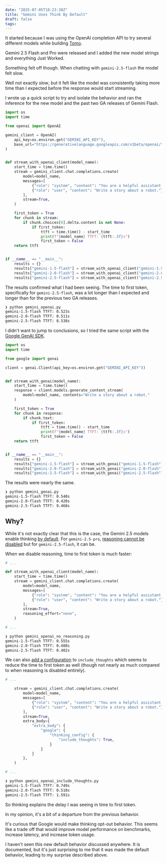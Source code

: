 ```yaml
---
date: "2025-07-05T18:23:38Z"
title: "Gemini Uses Think By Default"
draft: false
tags:
---
```


It started because I was using the OpenAI completion API to try several different models while building [Tomo](https://wvlen.llc/apps/tomo).

Gemini 2.5 Flash and Pro were released and I added the new model strings and everything Just Worked.

Something felt off though.
When chatting with `gemini-2.5-flash` the model felt slow.

Well not exactly _slow_, but it felt like the model was consistently taking more time than I expected before the response would start streaming.

I wrote up a quick script to try and isolate the behavior and ran the inference for the new model and the past two GA releases of Gemini Flash.

```python {title="gemini_openai.py"}
import os
import time

from openai import OpenAI

gemini_client = OpenAI(
    api_key=os.environ.get("GEMINI_API_KEY"),
    base_url="https://generativelanguage.googleapis.com/v1beta/openai/",
)


def stream_with_openai_client(model_name):
    start_time = time.time()
    stream = gemini_client.chat.completions.create(
        model=model_name,
        messages=[
            {"role": "system", "content": "You are a helpful assistant."},
            {"role": "user", "content": "Write a story about a robot."},
        ],
        stream=True,
    )

    first_token = True
    for chunk in stream:
        if chunk.choices[0].delta.content is not None:
            if first_token:
                ttft = time.time() - start_time
                print(f"{model_name} TTFT: {ttft:.3f}s")
                first_token = False
    return ttft


if __name__ == "__main__":
    results = {}
    results["gemini-1.5-flash"] = stream_with_openai_client("gemini-1.5-flash")
    results["gemini-2.0-flash"] = stream_with_openai_client("gemini-2.0-flash")
    results["gemini-2.5-flash"] = stream_with_openai_client("gemini-2.5-flash")
```

The results confirmed what I had been seeing.
The time to first token, specifically for `gemini-2.5-flash`, was a lot longer than I expected and longer than for the previous two GA releases.

```sh
❯ python gemini_openai.py
gemini-1.5-flash TTFT: 0.523s
gemini-2.0-flash TTFT: 0.511s
gemini-2.5-flash TTFT: 8.538s
```

I didn't want to jump to conclusions, so I tried the same script with the [Google GenAI SDK](https://googleapis.github.io/python-genai/).

```python {title="gemini_genai.py"}
import os
import time

from google import genai

client = genai.Client(api_key=os.environ.get("GEMINI_API_KEY"))


def stream_with_genai(model_name):
    start_time = time.time()
    response = client.models.generate_content_stream(
        model=model_name, contents="Write a story about a robot."
    )

    first_token = True
    for chunk in response:
        if chunk.text:
            if first_token:
                ttft = time.time() - start_time
                print(f"{model_name} TTFT: {ttft:.3f}s")
                first_token = False
    return ttft


if __name__ == "__main__":
    results = {}
    results["gemini-1.5-flash"] = stream_with_genai("gemini-1.5-flash")
    results["gemini-2.0-flash"] = stream_with_genai("gemini-2.0-flash")
    results["gemini-2.5-flash"] = stream_with_genai("gemini-2.5-flash")
```

The results were nearly the same.

```sh
❯ python gemini_genai.py
gemini-1.5-flash TTFT: 0.540s
gemini-2.0-flash TTFT: 0.420s
gemini-2.5-flash TTFT: 9.468s
```

## Why?

While it's not exactly clear that this is the case, the Gemini 2.5 models enable thinking [by default](https://ai.google.dev/gemini-api/docs/models).
For `gemini-2.5-pro`, [reasoning cannot be disabled](https://ai.google.dev/gemini-api/docs/thinking#set-budget) but for `gemini-2.5-flash`, it can be.

When we disable reasoning, time to first token is much faster:

```python {title="gemini_openai_no_reasoning.py"}
# ...

def stream_with_openai_client(model_name):
    start_time = time.time()
    stream = gemini_client.chat.completions.create(
        model=model_name,
        messages=[
            {"role": "system", "content": "You are a helpful assistant."},
            {"role": "user", "content": "Write a story about a robot."},
        ],
        stream=True,
        reasoning_effort="none",
    )

# ...
```

```sh
❯ python gemini_openai_no_reasoning.py
gemini-1.5-flash TTFT: 0.555s
gemini-2.0-flash TTFT: 0.488s
gemini-2.5-flash TTFT: 0.402s
```

We can also [add a configuration](https://ai.google.dev/gemini-api/docs/openai#thinking) to `include_thoughts` which seems to reduce the time to first token as well (though not nearly as much compared to when reasoning is disabled entirely).

```python {title="gemini_openai_include_thoughts.py"}
# ...

    stream = gemini_client.chat.completions.create(
        model=model_name,
        messages=[
            {"role": "system", "content": "You are a helpful assistant."},
            {"role": "user", "content": "Write a story about a robot."},
        ],
        stream=True,
        extra_body={
            "extra_body": {
                "google": {
                    "thinking_config": {
                        "include_thoughts": True,
                    }
                }
            }
        },
    )

# ...
```

```sh
❯ python gemini_openai_include_thoughts.py
gemini-1.5-flash TTFT: 0.749s
gemini-2.0-flash TTFT: 0.510s
gemini-2.5-flash TTFT: 1.591s
```

So thinking explains the delay I was seeing in time to first token.

In my opinion, it's a bit of a departure from the previous behavior.

It's curious that Google would make thinking opt-out behavior.
This seems like a trade off that would improve model performance on benchmarks, increase latency, and increase token usage.

I haven't seen this new default behavior discussed anywhere.
It is documented, but it's just surprising to me that it was made the default behavior, leading to my surprise described above.
